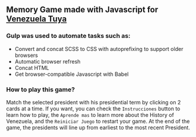 ## Memory Game made with Javascript for [Venezuela Tuya](https://www.venezuelatuya.com/historia/presidentes.htm)

### Gulp was used to automate tasks such as:
* Convert and concat SCSS to CSS with autoprefixing to support older browsers
* Automatic browser refresh
* Concat HTML
* Get browser-compatible Javascript with Babel

### How to play this game?
Match the selected president with his presidential term by clicking on 2 cards at a time. If you want, you can check the `Instrucciones` button to learn how to play, the `Aprende mas` to learn more about the History of Venezuela, and the `Reiniciar Juego` to restart your game.
At the end of the game, the presidents will line up from earliest to the most recent President.
